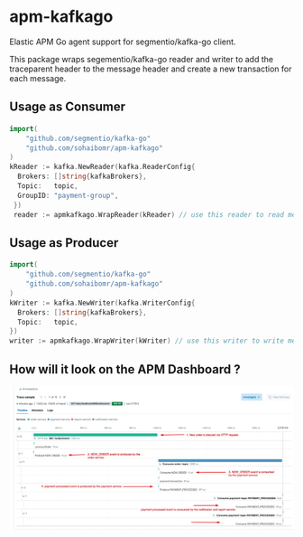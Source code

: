 # apm-kafkago

Elastic APM Go agent support for segmentio/kafka-go client.

This package wraps segementio/kafka-go reader and writer to add the traceparent header to the message header and create a new transaction for each message.

## Usage as Consumer

```go
import(
    "github.com/segmentio/kafka-go"
    "github.com/sohaibomr/apm-kafkago"
)
kReader := kafka.NewReader(kafka.ReaderConfig{
  Brokers: []string{kafkaBrokers},
  Topic:   topic,
  GroupID: "payment-group",
 })
 reader := apmkafkago.WrapReader(kReader) // use this reader to read messages, this will parse the Traceparent header from the message header and create a new transaction for each message
```

## Usage as Producer

```go
import(
    "github.com/segmentio/kafka-go"
    "github.com/sohaibomr/apm-kafkago"
)
kWriter := kafka.NewWriter(kafka.WriterConfig{
  Brokers: []string{kafkaBrokers},
  Topic:   topic,
})
writer := apmkafkago.WrapWriter(kWriter) // use this writer to write messages, this will add the Traceparent header to the message header
```

## How will it look on the APM Dashboard ?

![Alt text](image.png)
